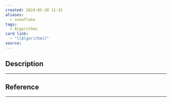 ```yaml
---
created: 2024-05-20 11:15
aliases:
  - snowflake
tags:
  - Algorithms
card link:
  - "[[Algorithm]]"
source:
---
```

## Description
---





## Reference
---





